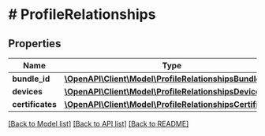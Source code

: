 # # ProfileRelationships

## Properties

Name | Type | Description | Notes
------------ | ------------- | ------------- | -------------
**bundle_id** | [**\OpenAPI\Client\Model\ProfileRelationshipsBundleId**](ProfileRelationshipsBundleId.md) |  | [optional] 
**devices** | [**\OpenAPI\Client\Model\ProfileRelationshipsDevices**](ProfileRelationshipsDevices.md) |  | [optional] 
**certificates** | [**\OpenAPI\Client\Model\ProfileRelationshipsCertificates**](ProfileRelationshipsCertificates.md) |  | [optional] 

[[Back to Model list]](../../README.md#documentation-for-models) [[Back to API list]](../../README.md#documentation-for-api-endpoints) [[Back to README]](../../README.md)


